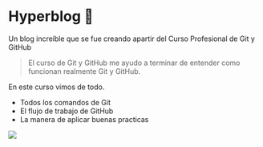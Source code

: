 # Hyperblog 💚
Un blog increíble que se fue creando apartir del Curso Profesional de Git y GitHub

>El curso de Git y GitHub me ayudo a terminar de entender como funcionan realmente Git y GitHub.

En este curso vimos de todo.
* Todos los comandos de Git
* El flujo de trabajo de GitHub
* La manera de aplicar buenas practicas

![](https://i0.wp.com/codigoespagueti.com/wp-content/uploads/2022/04/Kimetsu-no-Yaiba-Por-que-Inosuke-usa-una-mascara-de-jabali.jpg?fit=1280%2C720&quality=80&ssl=1)